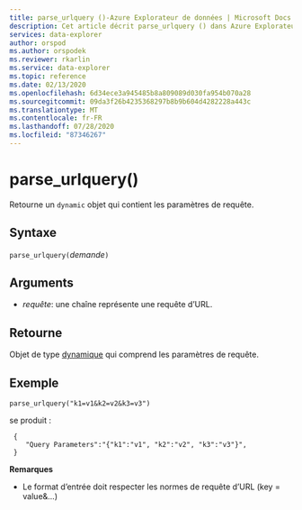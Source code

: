 ```yaml
---
title: parse_urlquery ()-Azure Explorateur de données | Microsoft Docs
description: Cet article décrit parse_urlquery () dans Azure Explorateur de données.
services: data-explorer
author: orspod
ms.author: orspodek
ms.reviewer: rkarlin
ms.service: data-explorer
ms.topic: reference
ms.date: 02/13/2020
ms.openlocfilehash: 6d34ece3a945485b8a809089d030fa954b070a28
ms.sourcegitcommit: 09da3f26b4235368297b8b9b604d4282228a443c
ms.translationtype: MT
ms.contentlocale: fr-FR
ms.lasthandoff: 07/28/2020
ms.locfileid: "87346267"
---
```

# <a name="parse_urlquery"></a>parse_urlquery()

Retourne un `dynamic` objet qui contient les paramètres de requête.

## <a name="syntax"></a>Syntaxe

`parse_urlquery(`*demande*`)`

## <a name="arguments"></a>Arguments

* *requête*: une chaîne représente une requête d’URL.

## <a name="returns"></a>Retourne

Objet de type [dynamique](./scalar-data-types/dynamic.md) qui comprend les paramètres de requête.

## <a name="example"></a>Exemple

```kusto
parse_urlquery("k1=v1&k2=v2&k3=v3")
```

se produit :

```kusto
 {
    "Query Parameters":"{"k1":"v1", "k2":"v2", "k3":"v3"}",
 }
```

**Remarques**

* Le format d’entrée doit respecter les normes de requête d’URL (key = value&...)
 